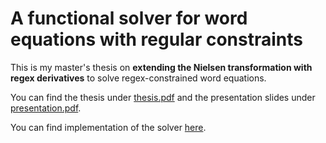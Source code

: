# A functional solver for word equations with regular constraints

This is my master's thesis on **extending the Nielsen transformation with regex derivatives** to solve regex-constrained word equations.

You can find the thesis under [thesis.pdf](./thesis.pdf) and the presentation slides under [presentation.pdf](./presentation.pdf).

You can find implementation of the solver [here](https://github.com/meipp/nielsen-transformation).
